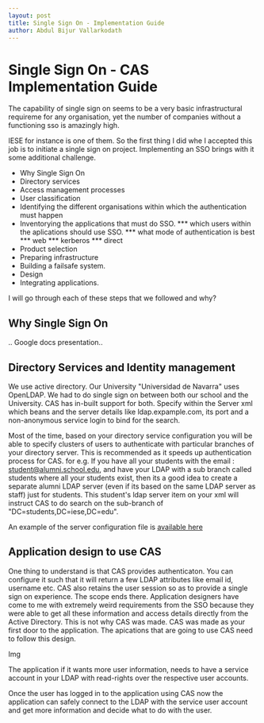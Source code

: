 ```yaml
---
layout: post
title: Single Sign On - Implementation Guide
author: Abdul Bijur Vallarkodath
---
```


# Single Sign On - CAS Implementation Guide

 The capability of single sign on seems to be a very basic infrastructural requireme for any organisation, yet the number of companies without a functioning sso is amazingly high.

IESE for instance is one of them. So the first thing I did whe I accepted this job is to initiate a single sign on project. Implementing an SSO brings with it some additional challenge.

* Why Single Sign On
* Directory services
* Access management processes
* User classification
* Identifying the different organisations within which the authentication must happen
* Inventorying the applications that must do SSO.
*** which users within the aplications should use SSO.
*** what mode of authentication is best
*** web
*** kerberos
*** direct
* Product selection
* Preparing infrastructure
* Building a failsafe system.
* Design
* Integrating applications.

I will go through each of these steps that we followed and why?

## Why Single Sign On

.. Google docs presentation..

## Directory Services and Identity management

We use active directory. Our University "Universidad de Navarra" uses OpenLDAP. We had to do single sign on between both our school and the University. CAS has in-built support for both. Specify within the Server xml which beans and the server details like ldap.expample.com, its port and a non-anonymous service login to bind for the search. 

Most of the time, based on your directory service configuration you will be able to specify clusters of users to authenticate with particular branches of your directory server. This is recommended as it speeds up authentication process for CAS. for e.g. If you have all your students with the email : student@alumni.school.edu, and have your LDAP with a sub branch called students where all your students exist, then its a good idea to create a separate alumni LDAP server (even if its based on the same LDAP server as staff) just for students. This student's ldap server item on your xml will instruct CAS to do search on the sub-branch of "DC=students,DC=iese,DC=edu".

An example of the server configuration file is [available here](http://github.com/avallark/avallark.github.com/projects/cas/server.xml)

## Application design to use CAS

One thing to understand is that CAS provides authenticaton. You can configure it such that it will return a few LDAP attributes like email id, username etc. CAS also retains the user session so as to provide a single sign on experience. The scope ends there. Application designers have come to me with extremely weird requirements from the SSO because they were able to get all these information and access details directly from the Active Directory. This is not why CAS was made. CAS was made as your first door to the application. The apications that are going to use CAS need to follow this design.

Img

The application if it wants more user information, needs to have a service account in your LDAP with read-rights over the respective user accounts. 

Once the user has logged in to the application using CAS now the application can safely connect to the LDAP with the service user account and get more information and decide what to do with the user.